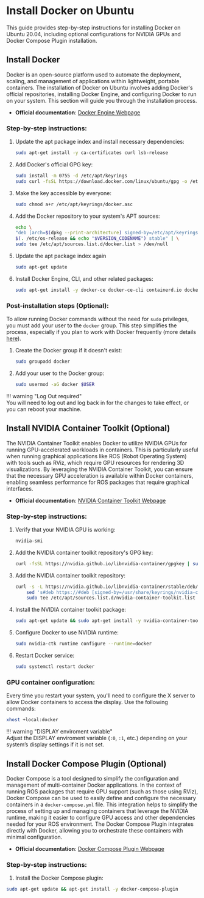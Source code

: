 # Install Docker on Ubuntu

This guide provides step-by-step instructions for installing Docker on Ubuntu 20.04, including optional configurations for NVIDIA GPUs and Docker Compose Plugin installation.

## Install Docker

Docker is an open-source platform used to automate the deployment, scaling, and management of applications within lightweight, portable containers. The installation of Docker on Ubuntu involves adding Docker's official repositories, installing Docker Engine, and configuring Docker to run on your system. This section will guide you through the installation process.

- **Official documentation**: [Docker Engine Webpage](https://docs.docker.com/engine/install/ubuntu/)

### Step-by-step instructions:

1. Update the apt package index and install necessary dependencies:
    ```bash
    sudo apt-get install -y ca-certificates curl lsb-release
    ```

2. Add Docker's official GPG key:
    ```bash
    sudo install -m 0755 -d /etc/apt/keyrings
    sudo curl -fsSL https://download.docker.com/linux/ubuntu/gpg -o /etc/apt/keyrings/docker.asc
    ```

3. Make the key accessible by everyone:
    ```bash
    sudo chmod a+r /etc/apt/keyrings/docker.asc
    ```

4. Add the Docker repository to your system's APT sources:
    ```bash
    echo \
    "deb [arch=$(dpkg --print-architecture) signed-by=/etc/apt/keyrings/docker.asc] https://download.docker.com/linux/ubuntu \
    $(. /etc/os-release && echo "$VERSION_CODENAME") stable" | \
    sudo tee /etc/apt/sources.list.d/docker.list > /dev/null
    ```
5. Update the apt package index again
    ```bash
    sudo apt-get update
    ```

6. Install Docker Engine, CLI, and other related packages:
    ```bash
    sudo apt-get install -y docker-ce docker-ce-cli containerd.io docker-buildx-plugin docker-compose-plugin
    ```

### Post-installation steps (Optional):

To allow running Docker commands without the need for `sudo` privileges, you must add your user to the `docker` group. This step simplifies the process, especially if you plan to work with Docker frequently (more details [here](https://docs.docker.com/engine/install/linux-postinstall/)).

1. Create the Docker group if it doesn't exist:
    ```bash
    sudo groupadd docker
    ```

2. Add your user to the Docker group:
    ```bash
    sudo usermod -aG docker $USER
    ```

!!! warning "Log Out required"  
    You will need to log out and log back in for the changes to take effect, or you can reboot your machine.

## Install NVIDIA Container Toolkit (Optional)

The NVIDIA Container Toolkit enables Docker to utilize NVIDIA GPUs for running GPU-accelerated workloads in containers. This is particularly useful when running graphical applications like ROS (Robot Operating System) with tools such as RViz, which require GPU resources for rendering 3D visualizations. By leveraging the NVIDIA Container Toolkit, you can ensure that the necessary GPU acceleration is available within Docker containers, enabling seamless performance for ROS packages that require graphical interfaces.

- **Official documentation**: [NVIDIA Container Toolkit Webpage](https://docs.nvidia.com/datacenter/cloud-native/container-toolkit/latest/install-guide.html)

### Step-by-step instructions:

1. Verify that your NVIDIA GPU is working:
    ```bash
    nvidia-smi
    ```

2. Add the NVIDIA container toolkit repository's GPG key:
    ```bash
    curl -fsSL https://nvidia.github.io/libnvidia-container/gpgkey | sudo gpg --dearmor -o /usr/share/keyrings/nvidia-container-toolkit-keyring.gpg
    ```

3. Add the NVIDIA container toolkit repository:
    ```bash
    curl -s -L https://nvidia.github.io/libnvidia-container/stable/deb/nvidia-container-toolkit.list | \
        sed 's#deb https://#deb [signed-by=/usr/share/keyrings/nvidia-container-toolkit-keyring.gpg] https://#g' | \
        sudo tee /etc/apt/sources.list.d/nvidia-container-toolkit.list
    ```

4. Install the NVIDIA container toolkit package:
    ```bash
    sudo apt-get update && sudo apt-get install -y nvidia-container-toolkit
    ```

5. Configure Docker to use NVIDIA runtime:
    ```bash
    sudo nvidia-ctk runtime configure --runtime=docker
    ```

6. Restart Docker service:
    ```bash
    sudo systemctl restart docker
    ```

### GPU container configuration:

Every time you restart your system, you'll need to configure the X server to allow Docker containers to access the display. Use the following commands:
```bash
xhost +local:docker
```

!!! warning "DISPLAY enviroment variable"  
    Adjust the DISPLAY enviroment variable (`:0`, `:1`, etc.) depending on your system’s display settings if it is not set.


## Install Docker Compose Plugin (Optional)

Docker Compose is a tool designed to simplify the configuration and management of multi-container Docker applications. In the context of running ROS packages that require GPU support (such as those using RViz), Docker Compose can be used to easily define and configure the necessary containers in a `docker-compose.yml` file. This integration helps to simplify the process of setting up and managing containers that leverage the NVIDIA runtime, making it easier to configure GPU access and other dependencies needed for your ROS environment. The Docker Compose Plugin integrates directly with Docker, allowing you to orchestrate these containers with minimal configuration.

- **Official documentation**: [Docker Compose Plugin Webpage](https://docs.docker.com/compose/install/linux)

### Step-by-step instructions:

1. Install the Docker Compose plugin:
```bash
sudo apt-get update && apt-get install -y docker-compose-plugin
```
